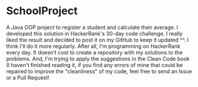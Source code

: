 # SchoolProject
A Java OOP project to register a student and calculate their average. I  developed this solution in HackerRank's 30-day code challenge. 
I really liked the result and decided to post it on my GitHub to keep it updated ^^. I think I'll do it more regularly. After all, I'm programming on HackerRank every day. 
It doesn't cost to create a repository with my solutions to the problems. And, I'm trying to apply the suggestions in the Clean Code book 
(I haven't finished reading it, if you find any errors of mine that could be repaired to improve the "cleanliness" of my code, feel free to send an Issue or a Pull Request!
